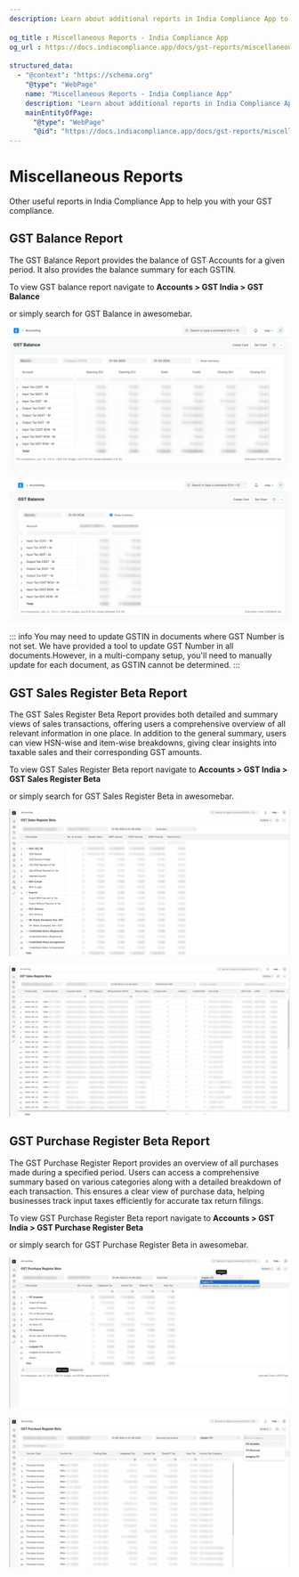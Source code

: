 ```yaml
---
description: Learn about additional reports in India Compliance App to help you with your GST compliance.

og_title : Miscellaneous Reports - India Compliance App
og_url : https://docs.indiacompliance.app/docs/gst-reports/miscellaneous_reports

structured_data:
  - "@context": "https://schema.org"
    "@type": "WebPage"
    name: "Miscellaneous Reports - India Compliance App"
    description: "Learn about additional reports in India Compliance App to help you with your GST compliance."
    mainEntityOfPage:
      "@type": "WebPage"
      "@id": "https://docs.indiacompliance.app/docs/gst-reports/miscellaneous_reports"
---
```


# Miscellaneous Reports

Other useful reports in India Compliance App to help you with your GST compliance.

## GST Balance Report

The GST Balance Report provides the balance of GST Accounts for a given period.
It also provides the balance summary for each GSTIN.

To view GST balance report navigate to **Accounts > GST India > GST Balance**

or simply search for GST Balance in awesomebar.

![GST Balance Details Report](./assets/gst_balance_details_report.png)

![GST Balance Summary Report](./assets/gst_balance_summary_report.png)

::: info
You may need to update GSTIN in documents where GST Number is not set.
We have provided a tool to update GST Number in all documents.However, in a multi-company setup, you'll need to manually update for each document, as GSTIN cannot be determined.
:::

## GST Sales Register Beta Report

The GST Sales Register Beta Report provides both detailed and summary views of sales transactions, offering users a comprehensive overview of all relevant information in one place. In addition to the general summary, users can view HSN-wise and item-wise breakdowns, giving clear insights into taxable sales and their corresponding GST amounts.

To view GST Sales Register Beta report navigate to **Accounts > GST India > GST Sales Register Beta**

or simply search for GST Sales Register Beta in awesomebar.

![Sales Register Beta Overview](./assets/sales_register_beta_overview.png)

![Sales Register Beta Detail View](./assets/sales_register_beta_detail_view.png)

## GST Purchase Register Beta Report

The GST Purchase Register Report provides an overview of all purchases made during a specified period. Users can access a comprehensive summary based on various categories along with a detailed breakdown of each transaction. This ensures a clear view of purchase data, helping businesses track input taxes efficiently for accurate tax return filings.

To view GST Purchase Register Beta report navigate to **Accounts > GST India > GST Purchase Register Beta**

or simply search for GST Purchase Register Beta in awesomebar.

![Purchase Register Beta Overview](./assets/purchase_register_beta_overview.png)

![Purchase Register Beta Detail View](./assets/purchase_register_beta_detail_view.png)
